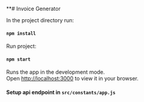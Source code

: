 **# Invoice Generator

In the project directory run:

#### `npm install`

Run project:

#### `npm start`

Runs the app in the development mode.\
Open [http://localhost:3000](http://localhost:3000) to view it in your browser.

#### Setup api endpoint in `src/constants/app.js`